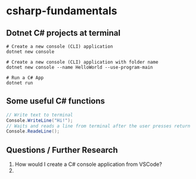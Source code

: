 # csharp-fundamentals

## Dotnet C# projects at terminal
```shell
# Create a new console (CLI) application
dotnet new console

# Create a new console (CLI) application with folder name
dotnet new console --name HelloWorld --use-program-main

# Run a C# App
dotnet run
```

## Some useful C# functions
```c#
// Write text to terminal
Console.WriteLine("Hi!");
// Waits and reads a line from terminal after the user presses return
Console.ReadeLine();
```

## Questions / Further Research

1. How would I create a C# console application from VSCode?
2. 
